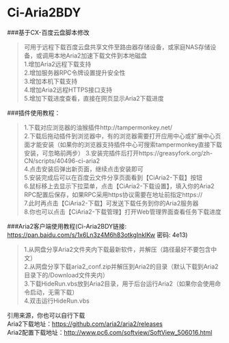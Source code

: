 # Ci-Aria2BDY  
###基于CX-百度云盘脚本修改  
>可用于远程下载百度云盘共享文件至路由器存储设备，或家庭NAS存储设备，或调用本地Aria2加速下载文件到本地磁盘  
>1.增加Aria2远程下载支持  
>2.增加服务器RPC令牌设置提升安全性  
>3.增加本机下载支持  
>4.增加Aria2远程HTTPS接口支持  
>5.增加下载进度查看，直接在网页显示Aria2下载进度

###插件使用教程：
>1.下载对应浏览器的油猴插件http://tampermonkey.net/  
>2.下载后拖动插件到浏览器中，有的浏览器需要打开应用中心或扩展中心页面才能安装（如果你的浏览器支持插件中心可搜索tampermonkey直接下载安装，可忽略前两步） 
>3.安装完插件后打开https://greasyfork.org/zh-CN/scripts/40496-ci-aria2  
>4.点击安装后弹出新页面，继续点击安装即可  
>5.安装完成后可以在百度云文件分享页面看到【CiAria2-下载】按钮  
>6.鼠标移上去显示下拉菜单，点击【CiAria2-下载设置】，填入你的Aria2 RPC配置后保存，如果RPC采用https协议需要在地址前指定https://  
>7.此时再点击【CiAria2-下载】可发送下载任务到你的Aria2服务器  
>8.你也可以点击【CiAria2-下载管理】打开Web管理界面查看任务下载进度

###Aria2客户端使用教程(Ci-Aria2BDY链接: https://pan.baidu.com/s/1x6Ln3z4M6h83otkgInkIKw 密码: 4e13)  
>1.从网盘分享Aria2文件夹内下载最新软件，并解压（路径最好不要包含中文）  
>2.从网盘分享下载aria2_conf.zip并解压到Aria2的目录（默认下载到Aria2目录下的/Download文件夹内）  
>3.下载HideRun.vbs放到Aria2目录，用于后台运行Aria2（如果你会使用命令启动，无需下载）  
>4.双击运行HideRun.vbs  

引用来源，你也可以自行下载  
Aria2下载地址：https://github.com/aria2/aria2/releases  
Aria2配置下载地址：http://www.pc6.com/softview/SoftView_506016.html  
